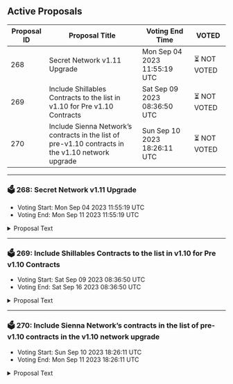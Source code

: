 ## Active Proposals

| Proposal ID | Proposal Title | Voting End Time | VOTED |
|-------------|----------------|-----------------|-------|
| 268 | Secret Network v1.11 Upgrade | Mon Sep 04 2023 11:55:19 UTC | ⏳ NOT VOTED |
| 269 | Include Shillables Contracts to the list in v1.10 for Pre v1.10 Contracts | Sat Sep 09 2023 08:36:50 UTC | ⏳ NOT VOTED |
| 270 | Include Sienna Network’s contracts in the list of pre-v1.10 contracts in the v1.10 network upgrade | Sun Sep 10 2023 18:26:11 UTC | ⏳ NOT VOTED |

---

### 🗳 268: Secret Network v1.11 Upgrade
- Voting Start: Mon Sep 04 2023 11:55:19 UTC
- Voting End: Mon Sep 11 2023 11:55:19 UTC

<details>
<summary>Proposal Text</summary>
 
# Secret Network v1.11 UpgradennThis proposal recommends that the chain undergo a software upgrade to version v1.11 of the Secret Network codebase on secret-4 block **10,615,300**. The estimated time for the upgrade is **Tuesday, September 12, 2023, at ~2pm UTC**.nnSince block times can vary significantly, we advise monitoring the chain for a more precise upgrade time. ETA monitor: [mintscan.io/secret/blocks/10615300](https://dev.mintscan.io/secret/blocks/10615300).nn## Upgrade Highlightsnn- Added ibc-hooks middleware by Osmosis.n - WASM hooks: allows ICS-20 token transfers to initiate contract calls, serving various use cases.n - Example: Sending tokens to Secret and immediately wrapping them as SNIP-20 token. For example, `ATOM on Hub -> ATOM on Secret -> sATOMS on Secret` (2 transactions on 2 chains) now becomes `ATOM on Hub -> sATOM on Secret` (1 transaction).n - Example: Cross-chain swaps. Using IBC Hooks, an AMM on Secret can atomically swap tokens that originated on a different chain and are headed to Secret. The AMM can also send those tokens back to the originating chain.n - [Axelar GMP](https://docs.axelar.dev/dev/general-message-passing/overview): Using IBC Hooks, a contract on Ethereum can call a contract on Secret and get a response back.n - Ack callbacks: allow non-IBC contracts that send an `IbcMsg::Transfer` to listen for the ack/timeout of the token transfer. This allows these contracts to definitively know whether the transfer was successful or not and act accordingly (refund if failed, continue if succeeded). See usage example [here](https://github.com/scrtlabs/secret.js/blob/4293219/test/ibc-hooks-contract/src/contract.rs#L47-L91).n- Added an optional `memo` field to `IbcMsg::Transfer`, to ease to use of the IBC Hooks ack callbacks feature. See usage example [here](https://github.com/scrtlabs/secret.js/blob/4293219/test/ibc-hooks-contract/src/contract.rs#L60-L63).n- Added contract upgrade feature.n - On init, the creator can specify an admin address.n - The admin can migrate the contract to a new code ID.n - The admin can update or clear the admin address.n - The admins of contracts that were instantiated before v1.10 are hardcoded according to [proposal 262](https://github.com/scrtlabs/SecretNetwork/blob/ab1852727/docs/proposals/hardcode-admins-on-v1.10.md).n - Hardcoded admins can only be updated/cleared with a future gov proposal.n - When the new `MsgMigrateContract` is invoked, the `migrate()` function is being called on the new contract code, where the new contract can optionally perform state migrations. See usage example [here](https://github.com/scrtlabs/SecretNetwork/blob/139a0eb18/cosmwasm/contracts/v1/compute-tests/migration/contract-v2/src/contract.rs#L37-L43).n- Fixed a scenario where the enclave's light client might fail a valid node registration transaction.n- Add support for uploading contracts that were compiled with Rust v1.70+.n- Update Cosmos SDK to v0.45.16n- Update Tendermint to CometBFT v0.34.29n- Update IBC to v4.4.2n- Update IAVL to v0.19.6n- Update Packet Forward Middleware to v4.1.0n- Fix initialization of x/vesting modulen- Add `env.transaction.hash` to support SNIP-52n - SNIP-52: https://github.com/SolarRepublic/SNIPs/blob/3cc16b7/SNIP-52.md#notification-data-algorithmsn - See usage example [here](https://github.com/scrtlabs/SecretNetwork/blob/4f21d5794/cosmwasm/contracts/v1/compute-tests/test-compute-contract-v2/src/contract.rs#L1398-L1400).n- Flush the enclave's cache in a random ordernn## Upgrade InstructionsnnSee [docs.scrt.network](https://docs.scrt.network/secret-network-documentation/infrastructure/upgrade-instructions/v1.11) for upgrade instructions.
</details>

---

### 🗳 269: Include Shillables Contracts to the list in v1.10 for Pre v1.10 Contracts
- Voting Start: Sat Sep 09 2023 08:36:50 UTC
- Voting End: Sat Sep 16 2023 08:36:50 UTC

<details>
<summary>Proposal Text</summary>
 
#Include Shillables contracts in the list of pre v1.10 contracts in the v1.10 upgradenn## SummarynnThis is a signaling proposal by Shillables to append their contracts to the list of pre v1.10 contracts in the v1.10 upgrade. We missed the opportunity to be included in prop #262 and are asking kindly to be appended to the list. This will allow these contracts to be upgraded to the new version without having to create a new contract and have users manually migrate their state.nnIf approved, the v1.10 upgrade, tentatively scheduled for the 12th of September, 2023, will include the proposed hardcoded admins in its code.nn## DetailsnnDue to Cosmos SKD proposal length limit, the full list of contracts is available on [GitHub](https://github.com/wolfbytes4/shill-stake/blob/main/docs/hardcode-admins-on-v1.10.md).nn## Key TakeawaysnnThis proposal will allow the listed contracts to be upgraded to the new version without having to create a new contract or manually migrating user data. This will save time and effort for developers and make it easier for users to continue using the contracts after the v1.10 upgrade.nnThe Shillables team is seeking to upgrade all of their Shill Stake contracts to allow for multiple rewards to be given without impacting the users. The Wolf Pack PackBuilder is included to be able to fix a problem with the contract where new payment methods can not be added. SHILL is included in this list in case there are any key privacy updates.nn## RisksnnThe following is copied from proposal #262.nnThe main risk of this proposal is that hardcoded admins could be used to upgrade contracts to malicious code that could leak private data or steal funds. To mitigate this risk, hardcoded admins should be carefully chosen and the chain should be monitored for suspicious `MsgMigrateContract` transactions.nnNote: Hardcoded admins can only be changed or removed by a governance proposal and a subsequent chain upgrade.nnFor more info: [https://forum.scrt.network/t/an-update-on-the-contract-upgrade-feature/7012](https://forum.scrt.network/t/an-update-on-the-contract-upgrade-feature/7012)
</details>

---

### 🗳 270: Include Sienna Network’s contracts in the list of pre-v1.10 contracts in the v1.10 network upgrade
- Voting Start: Sun Sep 10 2023 18:26:11 UTC
- Voting End: Mon Sep 11 2023 18:26:11 UTC

<details>
<summary>Proposal Text</summary>
 
Sienna Network's contracts were inadvertently left out of Proposal #262 due to a misunderstanding. Following discussions with Assaf, Sienna Network intends to swiftly submit a proposal for the inclusion of all their contracts in the v1.10 Secret Network upgrade. nn Admin: Sienna DAO: secret1dxvjtjkws47ded5ce3wj9yvx0v6yanhtf8y6ul nn List of Contracts: To view the complete list of affected contracts, please refer to the following link: https://forum.scrt.network/t/include-sienna-networks-contracts-in-the-list-of-pre-v1-10-contracts-in-the-v1-10-network-upgrade/7091
</details>
